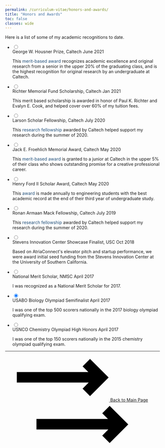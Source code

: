 ```yaml
---
permalink: /curriculum-vitae/honors-and-awards/
title: "Honors and Awards"
toc: false
classes: wide
---
```


Here is a list of some of my academic recognitions to date.

<ul id='timeline'>
  <li class='work'>
    <input class='radio' id='work3' name='works' type='radio'>
    <div class="relative">
      <label for='work3'>George W. Housner Prize, Caltech</label>
      <span class='date'>June 2021</span>
      <span class='circle'></span>
    </div>
    <div class='content'>
      <p>
        This <a href="https://www.caltech.edu/about/news/2021-student-leadership-award-winners" style="text-decoration: none; color: rgb(31, 78, 121)">merit-based award</a> recognizes academic excellence and original research from a senior in the upper 20% of the graduating class, and is the highest recognition for original research by an undergraduate at Caltech.
      </p>
    </div>
  </li>
  <li class='work'>
    <input class='radio' id='work5' name='works' type='radio' checked>
    <div class="relative">
      <label for='work5'>Richter Memorial Fund Scholarship, Caltech</label>
      <span class='date'>Jan 2021</span>
      <span class='circle'></span>
    </div>
    <div class='content'>
      <p>
        This merit based scholarship is awarded in honor of Paul K. Richter and Evalyn E. Cook, and helped cover over 60% of my tuition fees.
      </p>
    </div>
  </li>
  <li class='work'>
    <input class='radio' id='work4' name='works' type='radio'>
    <div class="relative">
      <label for='work4'>Larson Scholar Fellowship, Caltech</label>
      <span class='date'>July 2020</span>
      <span class='circle'></span>
    </div>
    <div class='content'>
      <p>
        This <a href="http://resnick.caltech.edu/news/fellowship-program-receives-1-million-gift-925" style="text-decoration: none; color: rgb(31, 78, 121)">research fellowship</a> awarded by Caltech helped support my research during the summer of 2020.
      </p>
    </div>
  </li>
  <li class='work'>
    <input class='radio' id='work3' name='works' type='radio'>
    <div class="relative">
      <label for='work3'>Jack E. Froehlich Memorial Award, Caltech</label>
      <span class='date'>May 2020</span>
      <span class='circle'></span>
    </div>
    <div class='content'>
      <p>
        This <a href="https://deans.caltech.edu/Grants_Funding/Froehlich" style="text-decoration: none; color: rgb(31, 78, 121)">merit-based award</a> is granted to a junior at Caltech in the upper 5% of their class who shows outstanding promise for a creative professional career.
      </p>
    </div>
  </li>
  <li class='work'>
    <input class='radio' id='work2' name='works' type='radio'>
    <div class="relative">
      <label for='work2'>Henry Ford II Scholar Award, Caltech</label>
      <span class='date'>May 2020</span>
      <span class='circle'></span>
    </div>
    <div class='content'>
      <p>
        This <a href="http://eas.caltech.edu/news/1309" style="text-decoration: none; color: rgb(31, 78, 121)">award</a> is made annually to engineering students with the best academic record at the end of their third year of undergraduate study.
      </p>
    </div>
  </li>
  <li class='work'>
    <input class='radio' id='work1' name='works' type='radio'>
    <div class="relative">
      <label for='work1'>Ronan Armaan Mack Fellowship, Caltech</label>
      <span class='date'>July 2019</span>
      <span class='circle'></span>
    </div>
    <div class='content'>
      <p>
        This <a href="http://resnick.caltech.edu/news/fellowship-program-receives-1-million-gift-925" style="text-decoration: none; color: rgb(31, 78, 121)">research fellowship</a> awarded by Caltech helped support my research during the summer of 2020.
      </p>
    </div>
  </li>
  <li class='work'>
    <input class='radio' id='work6' name='works' type='radio' checked>
    <div class="relative">
      <label for='work6'>Stevens Innovation Center Showcase Finalist, USC</label>
      <span class='date'>Oct 2018</span>
      <span class='circle'></span>
    </div>
    <div class='content'>
      <p>
        Based on AtriaConnect's elevator pitch and startup performance, we were award initial seed funding from the Stevens Innovation Center at the University of Southern California.
      </p>
    </div>
  </li>
  <li class='work'>
    <input class='radio' id='work7' name='works' type='radio'>
    <div class="relative">
      <label for='work7'>National Merit Scholar, NMSC</label>
      <span class='date'>April 2017</span>
      <span class='circle'></span>
    </div>
    <div class='content'>
      <p>
        I was recognized as a National Merit Scholar for 2017.
      </p>
    </div>
  </li>
  <li class='work'>
    <input class='radio' id='work8' name='works' type='radio' checked>
    <div class="relative">
      <label for='work8'>USABO Biology Olympiad Semifinalist</label>
      <span class='date'>April 2017</span>
      <span class='circle'></span>
    </div>
    <div class='content'>
      <p>
        I was one of the top 500 scorers nationally in the 2017 biology olympiad qualifying exam.
      </p>
    </div>
  </li>
  <li class='work'>
    <input class='radio' id='work9' name='works' type='radio'>
    <div class="relative">
      <label for='work9'>USNCO Chemistry Olympiad High Honors</label>
      <span class='date'>April 2017</span>
      <span class='circle'></span>
    </div>
    <div class='content'>
      <p>
        I was one of the top 150 scorers nationally in the 2015 chemistry olympiad qualifying exam.
      </p>
    </div>
  </li>
</ul>

<hr>

<center><div id="button">
<a href="/curriculum-vitae/">
    <svg class="icon-arrow before">
        <use xlink:href="#arrow"></use>
    </svg>
    <span class="label">Back to Main Page</span>
    <svg class="icon-arrow after">
        <use xlink:href="#arrow"></use>
    </svg>
</a>
</div></center>

<svg style="display: none;">
  <defs>
    <symbol id="arrow" viewBox="0 0 35 15">
      <title>Arrow</title>
      <path d="M27.172 5L25 2.828 27.828 0 34.9 7.071l-7.07 7.071L25 11.314 27.314 9H0V5h27.172z "/>
    </symbol>
  </defs>
</svg>
